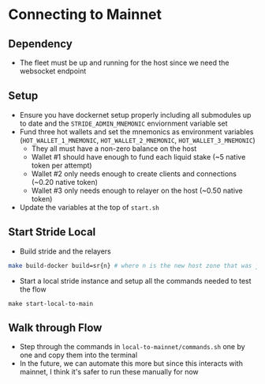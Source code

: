 # Connecting to Mainnet
## Dependency
* The fleet must be up and running for the host since we need the websocket endpoint

## Setup 
* Ensure you have dockernet setup properly including all submodules up to date and the `STRIDE_ADMIN_MNEMONIC` enviornment variable set 
* Fund three hot wallets and set the mnemonics as environment variables (`HOT_WALLET_1_MNEMONIC`, `HOT_WALLET_2_MNEMONIC`, `HOT_WALLET_3_MNEMONIC`)
    * They all must have a non-zero balance on the host
    * Wallet #1 should have enough to fund each liquid stake (~5 native token per attempt)
    * Wallet #2 only needs enough to create clients and connections (~0.20 native token)
    * Wallet #3 only needs enough to relayer on the host (~0.50 native token)
* Update the variables at the top of `start.sh`

## Start Stride Local
* Build stride and the relayers
```bash 
make build-docker build=sr{n} # where n is the new host zone that was just added
```
* Start a local stride instance and setup all the commands needed to test the flow
```
make start-local-to-main
```

## Walk through Flow
* Step through the commands in `local-to-mainnet/commands.sh` one by one and copy them into the terminal
* In the future, we can automate this more but since this interacts with mainnet, I think it's safer to run these manually for now